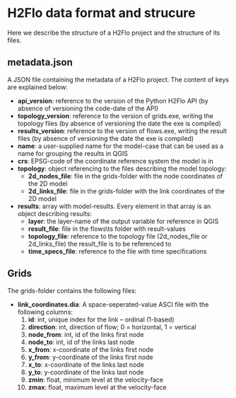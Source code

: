 # H2Flo data format and strucure
Here we describe the structure of a H2Flo project and the structure of its files.

## metadata.json
A JSON file containing the metadata of a H2Flo project. The content of keys are explained below:
* **api_version**: reference to the version of the Python H2Flo API (by absence of versioning the code-date of the API)
* **topology_version**: reference to the version of grids.exe, writing the topology files (by absence of versioning the date the exe is compiled)
* **results_version**: reference to the version of flows.exe, writing the result files (by absence of versioning the date the exe is compiled)
* **name**: a user-supplied name for the model-case that can be used as a name for grouping the results in QGIS
* **crs**: EPSG-code of the coordinate reference system the model is in
* **topology**: object referencing to the files describing the model topology:
    * **2d_nodes_file**: file in the grids-folder with the node coordinates of the 2D model
    * **2d_links_file**: file in the grids-folder with the link coordinates of the 2D model
* **results**: array with model-results. Every element in that array is an object describing results:
    * **layer**: the layer-name of the output variable for reference in QGIS
    * **result_file**: file in the flows\ts folder with result-values
    * **topology_file**: reference to the topology file (2d_nodes_file or 2d_links_file) the result_file is to be referenced to
    * **time_specs_file**: reference to the file with time specifications

## Grids
The grids-folder contains the following files:
* **link_coordinates.dia**: A space-seperated-value ASCI file with the following columns:
    1. **id**: int, unique index for the link – ordinal (1-based)
    2. **direction**: int, direction of flow; 0 = horizontal, 1 = vertical
    3. **node_from**: int, id of the links first node
    4. **node_to**: int, id of the links last node
    5. **x_from**: x-coordinate of the links first node
    6. **y_from**: y-coordinate of the links first node
    7. **x_to**: x-coordinate of the links last node
    8. **y_to**: y-coordinate of the links last node
    9. **zmin**: float, minimum level at the velocity-face
    10. **zmax**: float, maximum level at the velocity-face
